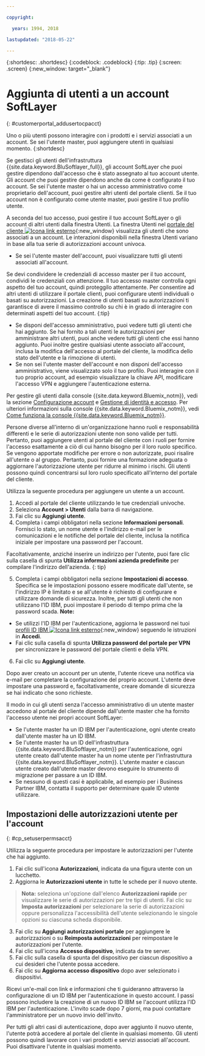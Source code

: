 ```yaml
---

copyright:

  years: 1994, 2018

lastupdated: "2018-05-22"

---
```


{:shortdesc: .shortdesc}
{:codeblock: .codeblock}
{:tip: .tip}
{:screen: .screen}
{:new_window: target="_blank"}


# Aggiunta di utenti a un account SoftLayer
{: #customerportal_addusertocpacct}

Uno o più utenti possono interagire con i prodotti e i servizi associati a un account. Se sei l'utente master, puoi aggiungere utenti in qualsiasi momento.
{:shortdesc}

Se gestisci gli utenti dell'infrastruttura {{site.data.keyword.BluSoftlayer_full}}, gli account SoftLayer che puoi gestire dipendono dall'accesso che è stato assegnato al tuo account utente. Gli account che puoi gestire dipendono anche da come è configurato il tuo account. Se sei l'utente master o hai un accesso amministrativo come proprietario dell'account, puoi gestire altri utenti del portale clienti. Se il tuo account non è configurato come utente master, puoi gestire il tuo profilo utente.

A seconda del tuo accesso, puoi gestire il tuo account SoftLayer o gli account di altri utenti dalla finestra Utenti. La finestra Utenti nel [portale del cliente ![Icona link esterno](../icons/launch-glyph.svg)](https://control.softlayer.com/){:new_window} visualizza gli utenti che sono associati a un account. Le interazioni disponibili nella finestra Utenti variano in base alla tua serie di autorizzazioni account univoca.
  * Se sei l'utente master dell'account, puoi visualizzare tutti gli utenti associati all'account. 

  Se devi condividere le credenziali di accesso master per il tuo account, condividi le credenziali con attenzione. Il tuo accesso master controlla ogni aspetto del tuo account, quindi proteggilo attentamente. Per consentire ad altri utenti di utilizzare il portale clienti, puoi configurare utenti individuali o basati su autorizzazioni. La creazione di utenti basati su autorizzazioni ti garantisce di avere il massimo controllo su chi è in grado di interagire con determinati aspetti del tuo account.
{:tip}

  * Se disponi dell'accesso amministrativo, puoi vedere tutti gli utenti che hai aggiunto. Se hai fornito a tali utenti le autorizzazioni per amministrare altri utenti, puoi anche vedere tutti gli utenti che essi hanno aggiunto. Puoi inoltre gestire qualsiasi utente associato all'account, inclusa la modifica dell'accesso al portale del cliente, la modifica dello stato dell'utente e la rimozione di utenti.
  * Se non sei l'utente master dell'account e non disponi dell'accesso amministrativo, viene visualizzato solo il tuo profilo. Puoi interagire con il tuo proprio account, ad esempio visualizzare la chiave API, modificare l'accesso VPN e aggiungere l'autenticazione esterna.

Per gestire gli utenti dalla console {{site.data.keyword.Bluemix_notm}}, vedi la sezione [Configurazione account](/docs/account/adminpublic.html#signing-up-for-ibm-cloud) e [Gestione di identità e accesso](/docs/iam/quickstart.html#getstarted). Per ulteriori informazioni sulla console {{site.data.keyword.Bluemix_notm}}, vedi [Come funziona la console {{site.data.keyword.Bluemix_notm}}](/docs/overview/ui.html#ui).

Persone diverse all'interno di un'organizzazione hanno ruoli e responsabilità differenti e le serie di autorizzazioni utente non sono valide per tutti. Pertanto, puoi aggiungere utenti al portale del cliente con i ruoli per fornire l'accesso esattamente a ciò di cui hanno bisogno per il loro ruolo specifico. Se vengono apportate modifiche per errore o non autorizzate, puoi risalire all'utente o al gruppo. Pertanto, puoi fornire una formazione adeguata o aggiornare l'autorizzazione utente per ridurre al minimo i rischi. Gli utenti possono quindi concentrarsi sul loro ruolo specificato all'interno del portale del cliente.

Utilizza la seguente procedura per aggiungere un utente a un account.

1. Accedi al portale del cliente utilizzando le tue credenziali univoche.
2. Seleziona **Account > Utenti** dalla barra di navigazione.
3. Fai clic su **Aggiungi utente**.
4. Completa i campi obbligatori nella sezione **Informazioni personali**. Fornisci lo stato, un nome utente e l'indirizzo e-mail per le comunicazioni e le notifiche del portale del cliente, inclusa la notifica iniziale per impostare una password per l'account.

  Facoltativamente, anziché inserire un indirizzo per l'utente, puoi fare clic sulla casella di spunta **Utilizza informazioni azienda predefinite** per compilare l'indirizzo dell'azienda.
  {: tip}

5. Completa i campi obbligatori nella sezione **Impostazioni di accesso**. Specifica se le impostazioni possono essere modificate dall'utente, se l'indirizzo IP è limitato e se all'utente è richiesto di configurare e utilizzare domande di sicurezza. Inoltre, per tutti gli utenti che non utilizzano l'ID IBM, puoi impostare il periodo di tempo prima che la password scada.
**Note:**
* Se utilizzi l'ID IBM per l'autenticazione, aggiorna le password nei tuoi [profili ID IBM ![Icona link esterno](../icons/launch-glyph.svg)](https://www.ibm.com/account/profile){:new_window} seguendo le istruzioni in **Accedi**.
* Fai clic sulla casella di spunta **Utilizza password del portale per VPN** per sincronizzare le password del portale clienti e della VPN.
6. Fai clic su **Aggiungi utente**.

Dopo aver creato un account per un utente, l'utente riceve una notifica via e-mail per completare la configurazione del proprio account. L'utente deve impostare una password e, facoltativamente, creare domande di sicurezza se hai indicato che sono richieste.

Il modo in cui gli utenti senza l'accesso amministrativo di un utente master accedono al portale del cliente dipende dall'utente master che ha fornito l'accesso utente nei propri account SoftLayer:
  * Se l'utente master ha un ID IBM per l'autenticazione, ogni utente creato dall'utente master ha un ID IBM.
  * Se l'utente master ha un ID dell'infrastruttura {{site.data.keyword.BluSoftlayer_notm}} per l'autenticazione, ogni utente creato dall'utente master ha un nome utente per l'infrastruttura {{site.data.keyword.BluSoftlayer_notm}}. L'utente master e ciascun utente creato dall'utente master devono eseguire lo strumento di migrazione per passare a un ID IBM.
  * Se nessuno di questi casi è applicabile, ad esempio per i Business Partner IBM, contatta il supporto per determinare quale ID utente utilizzare.

## Impostazioni delle autorizzazioni utente per l'account
{: #cp_setuserpermsacct}

Utilizza la seguente procedura per impostare le autorizzazioni per l'utente che hai aggiunto.

1. Fai clic sull'icona **Autorizzazioni**, indicata da una figura utente con un lucchetto.
2. Aggiorna le **Autorizzazioni utente** in tutte le schede per il nuovo utente.
> **Nota:** seleziona un'opzione dall'elenco **Autorizzazioni rapide** per visualizzare le serie di autorizzazioni per tre tipi di utenti. Fai clic su **Imposta autorizzazioni** per selezionare la serie di autorizzazioni oppure personalizza l'accessibilità dell'utente selezionando le singole opzioni su ciascuna scheda disponibile.
3. Fai clic su **Aggiungi autorizzazioni portale** per aggiungere le autorizzazioni o su **Reimposta autorizzazioni** per reimpostare le autorizzazioni per l'utente.
4. Fai clic sull'icona **Accesso dispositivo**, indicata da tre server.
5. Fai clic sulla casella di spunta del dispositivo per ciascun dispositivo a cui desideri che l'utente possa accedere.
6. Fai clic su **Aggiorna accesso dispositivo** dopo aver selezionato i dispositivi.

Ricevi un'e-mail con link e informazioni che ti guideranno attraverso la configurazione di un ID IBM per l'autenticazione in questo account. I passi possono includere la creazione di un nuovo ID IBM se l'account utilizza l'ID IBM per l'autenticazione. L'invito scade dopo 7 giorni, ma puoi contattare l'amministratore per un nuovo invio dell'invito.

Per tutti gli altri casi di autenticazione, dopo aver aggiunto il nuovo utente, l'utente potrà accedere al portale del cliente in qualsiasi momento. Gli utenti possono quindi lavorare con i vari prodotti e servizi associati all'account. Puoi disattivare l'utente in qualsiasi momento.
